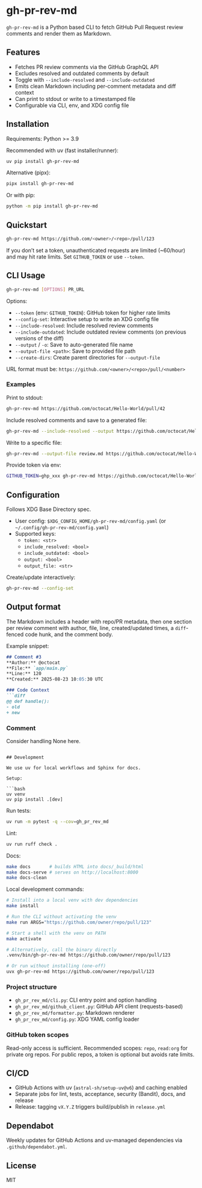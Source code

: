 # gh-pr-rev-md

`gh-pr-rev-md` is a Python based CLI to fetch GitHub Pull Request review comments and render them as Markdown.

## Features

- Fetches PR review comments via the GitHub GraphQL API
- Excludes resolved and outdated comments by default
- Toggle with `--include-resolved` and `--include-outdated`
- Emits clean Markdown including per-comment metadata and diff context
- Can print to stdout or write to a timestamped file
- Configurable via CLI, env, and XDG config file

## Installation

Requirements: Python >= 3.9

Recommended with uv (fast installer/runner):

```bash
uv pip install gh-pr-rev-md
```

Alternative (pipx):

```bash
pipx install gh-pr-rev-md
```

Or with pip:

```bash
python -m pip install gh-pr-rev-md
```

## Quickstart

```bash
gh-pr-rev-md https://github.com/<owner>/<repo>/pull/123
```

If you don’t set a token, unauthenticated requests are limited (~60/hour) and may hit rate limits. Set `GITHUB_TOKEN` or use `--token`.

## CLI Usage

```bash
gh-pr-rev-md [OPTIONS] PR_URL
```

Options:
- `--token` (env: `GITHUB_TOKEN`): GitHub token for higher rate limits
- `--config-set`: Interactive setup to write an XDG config file
- `--include-resolved`: Include resolved review comments
- `--include-outdated`: Include outdated review comments (on previous versions of the diff)
- `--output` / `-o`: Save to auto-generated file name
- `--output-file <path>`: Save to provided file path
- `--create-dirs`: Create parent directories for `--output-file`

URL format must be: `https://github.com/<owner>/<repo>/pull/<number>`

### Examples

Print to stdout:

```bash
gh-pr-rev-md https://github.com/octocat/Hello-World/pull/42
```

Include resolved comments and save to a generated file:

```bash
gh-pr-rev-md --include-resolved --output https://github.com/octocat/Hello-World/pull/42
```

Write to a specific file:

```bash
gh-pr-rev-md --output-file review.md https://github.com/octocat/Hello-World/pull/42
```

Provide token via env:

```bash
GITHUB_TOKEN=ghp_xxx gh-pr-rev-md https://github.com/octocat/Hello-World/pull/42
```

## Configuration

Follows XDG Base Directory spec.

- User config: `$XDG_CONFIG_HOME/gh-pr-rev-md/config.yaml` (or `~/.config/gh-pr-rev-md/config.yaml`)
- Supported keys:
  - `token: <str>`
  - `include_resolved: <bool>`
  - `include_outdated: <bool>`
  - `output: <bool>`
  - `output_file: <str>`

Create/update interactively:

```bash
gh-pr-rev-md --config-set
```

## Output format

The Markdown includes a header with repo/PR metadata, then one section per review comment with author, file, line, created/updated times, a `diff`-fenced code hunk, and the comment body.

Example snippet:

```markdown
## Comment #3
**Author:** @octocat
**File:** `app/main.py`
**Line:** 120
**Created:** 2025-08-23 10:05:30 UTC

### Code Context
```diff
@@ def handle():
- old
+ new
```

### Comment
Consider handling None here.
```

## Development

We use uv for local workflows and Sphinx for docs.

Setup:

```bash
uv venv
uv pip install .[dev]
```

Run tests:

```bash
uv run -m pytest -q --cov=gh_pr_rev_md
```

Lint:

```bash
uv run ruff check .
```

Docs:

```bash
make docs       # builds HTML into docs/_build/html
make docs-serve # serves on http://localhost:8000
make docs-clean
```

Local development commands:

```bash
# Install into a local venv with dev dependencies
make install

# Run the CLI without activating the venv
make run ARGS="https://github.com/owner/repo/pull/123"

# Start a shell with the venv on PATH
make activate

# Alternatively, call the binary directly
.venv/bin/gh-pr-rev-md https://github.com/owner/repo/pull/123

# Or run without installing (one-off)
uvx gh-pr-rev-md https://github.com/owner/repo/pull/123
```

### Project structure

- `gh_pr_rev_md/cli.py`: CLI entry point and option handling
- `gh_pr_rev_md/github_client.py`: GitHub API client (requests-based)
- `gh_pr_rev_md/formatter.py`: Markdown renderer
- `gh_pr_rev_md/config.py`: XDG YAML config loader

### GitHub token scopes

Read-only access is sufficient. Recommended scopes: `repo`, `read:org` for private org repos. For public repos, a token is optional but avoids rate limits.

## CI/CD

- GitHub Actions with uv (`astral-sh/setup-uv@v6`) and caching enabled
- Separate jobs for lint, tests, acceptance, security (Bandit), docs, and release
- Release: tagging `vX.Y.Z` triggers build/publish in `release.yml`

## Dependabot

Weekly updates for GitHub Actions and uv-managed dependencies via `.github/dependabot.yml`.

## License

MIT
